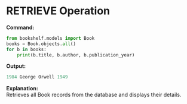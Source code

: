 # RETRIEVE Operation

**Command:**
```python
from bookshelf.models import Book
books = Book.objects.all()
for b in books:
    print(b.title, b.author, b.publication_year)
```

**Output:**
```python
1984 George Orwell 1949
```

**Explanation:**  
Retrieves all Book records from the database and displays their details.
